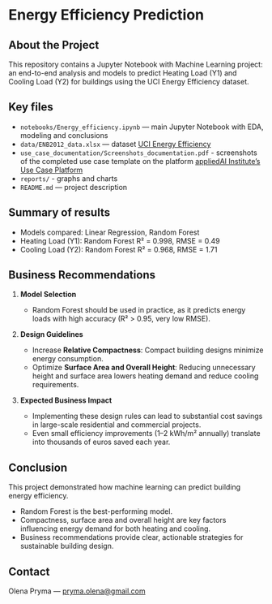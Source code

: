 # Energy Efficiency Prediction
## About the Project
This repository contains a Jupyter Notebook with Machine Learning project: an end-to-end analysis and models to predict Heating Load (Y1) and Cooling Load (Y2) for buildings using the UCI Energy Efficiency dataset.

## Key files
- `notebooks/Energy_efficiency.ipynb` — main Jupyter Notebook with EDA, modeling and conclusions
- `data/ENB2012_data.xlsx` — dataset [UCI Energy Efficiency](https://archive.ics.uci.edu/dataset/242/energy+efficiency)
- `use_case_documentation/Screenshots_documentation.pdf` - screenshots of the completed use case template on the platform [appliedAI Institute’s Use Case Platform](https://ucp.appliedai-institute.de/en)
- `reports/` - graphs and charts
- `README.md` — project description

## Summary of results
- Models compared: Linear Regression, Random Forest
- Heating Load (Y1): Random Forest R² = 0.998, RMSE = 0.49
- Cooling Load (Y2): Random Forest R² = 0.968, RMSE = 1.71

## Business Recommendations
1. **Model Selection**
   - Random Forest should be used in practice, as it predicts energy loads with high accuracy (R² > 0.95, very low RMSE).

2. **Design Guidelines**
   - Increase **Relative Compactness**: Compact building designs minimize energy consumption.
   - Optimize **Surface Area and Overall Height**: Reducing unnecessary height and surface area lowers heating demand and reduce cooling requirements.

3. **Expected Business Impact**
   - Implementing these design rules can lead to substantial cost savings in large-scale residential and commercial projects.
   - Even small efficiency improvements (1–2 kWh/m² annually) translate into thousands of euros saved each year.

## Conclusion
This project demonstrated how machine learning can predict building energy efficiency.
- Random Forest is the best-performing model.
- Compactness, surface area and overall height are key factors influencing energy demand for both heating and cooling.
- Business recommendations provide clear, actionable strategies for sustainable building design.

## Contact
Olena Pryma — pryma.olena@gmail.com
